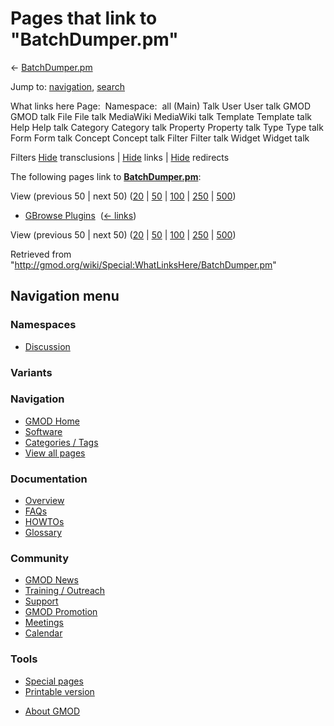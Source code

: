 <div id="mw-page-base" class="noprint">

</div>

<div id="mw-head-base" class="noprint">

</div>

<div id="content" class="mw-body" role="main">

<span id="top"></span>

<div id="mw-js-message" style="display:none;">

</div>



# <span dir="auto">Pages that link to "BatchDumper.pm"</span>

<div id="bodyContent">

<div id="contentSub">

← [BatchDumper.pm](/wiki/BatchDumper.pm "BatchDumper.pm")

</div>

<div id="jump-to-nav" class="mw-jump">

Jump to: [navigation](#mw-navigation), [search](#p-search)

</div>

<div id="mw-content-text">

What links here Page:  Namespace:  all (Main) Talk User User talk GMOD
GMOD talk File File talk MediaWiki MediaWiki talk Template Template talk
Help Help talk Category Category talk Property Property talk Type Type
talk Form Form talk Concept Concept talk Filter Filter talk Widget
Widget talk

Filters
[Hide](/mediawiki/index.php?title=Special:WhatLinksHere/BatchDumper.pm&hidetrans=1 "Special:WhatLinksHere/BatchDumper.pm")
transclusions \|
[Hide](/mediawiki/index.php?title=Special:WhatLinksHere/BatchDumper.pm&hidelinks=1 "Special:WhatLinksHere/BatchDumper.pm")
links \|
[Hide](/mediawiki/index.php?title=Special:WhatLinksHere/BatchDumper.pm&hideredirs=1 "Special:WhatLinksHere/BatchDumper.pm")
redirects

The following pages link to
**[BatchDumper.pm](/wiki/BatchDumper.pm "BatchDumper.pm")**:

View (previous 50 \| next 50)
([20](/mediawiki/index.php?title=Special:WhatLinksHere/BatchDumper.pm&limit=20 "Special:WhatLinksHere/BatchDumper.pm")
\|
[50](/mediawiki/index.php?title=Special:WhatLinksHere/BatchDumper.pm&limit=50 "Special:WhatLinksHere/BatchDumper.pm")
\|
[100](/mediawiki/index.php?title=Special:WhatLinksHere/BatchDumper.pm&limit=100 "Special:WhatLinksHere/BatchDumper.pm")
\|
[250](/mediawiki/index.php?title=Special:WhatLinksHere/BatchDumper.pm&limit=250 "Special:WhatLinksHere/BatchDumper.pm")
\|
[500](/mediawiki/index.php?title=Special:WhatLinksHere/BatchDumper.pm&limit=500 "Special:WhatLinksHere/BatchDumper.pm"))

- [GBrowse Plugins](/wiki/GBrowse_Plugins "GBrowse Plugins") ‎
  <span class="mw-whatlinkshere-tools">([←
  links](/mediawiki/index.php?title=Special:WhatLinksHere&target=GBrowse+Plugins "Special:WhatLinksHere"))</span>

View (previous 50 \| next 50)
([20](/mediawiki/index.php?title=Special:WhatLinksHere/BatchDumper.pm&limit=20 "Special:WhatLinksHere/BatchDumper.pm")
\|
[50](/mediawiki/index.php?title=Special:WhatLinksHere/BatchDumper.pm&limit=50 "Special:WhatLinksHere/BatchDumper.pm")
\|
[100](/mediawiki/index.php?title=Special:WhatLinksHere/BatchDumper.pm&limit=100 "Special:WhatLinksHere/BatchDumper.pm")
\|
[250](/mediawiki/index.php?title=Special:WhatLinksHere/BatchDumper.pm&limit=250 "Special:WhatLinksHere/BatchDumper.pm")
\|
[500](/mediawiki/index.php?title=Special:WhatLinksHere/BatchDumper.pm&limit=500 "Special:WhatLinksHere/BatchDumper.pm"))

</div>

<div class="printfooter">

Retrieved from
"<http://gmod.org/wiki/Special:WhatLinksHere/BatchDumper.pm>"

</div>

<div id="catlinks" class="catlinks catlinks-allhidden">

</div>

<div class="visualClear">

</div>

</div>

</div>

<div id="mw-navigation">

## Navigation menu

<div id="mw-head">



<div id="left-navigation">

<div id="p-namespaces" class="vectorTabs" role="navigation"
aria-labelledby="p-namespaces-label">

### Namespaces


- <span id="ca-talk"><a
  href="/mediawiki/index.php?title=Talk:BatchDumper.pm&amp;action=edit&amp;redlink=1"
  accesskey="t"
  title="Discussion about the content page [t]">Discussion</a></span>

</div>

<div id="p-variants" class="vectorMenu emptyPortlet" role="navigation"
aria-labelledby="p-variants-label">

### 

### Variants[](#)

<div class="menu">

</div>

</div>

</div>





</div>

</div>

</div>

<div id="mw-panel">

<div id="p-logo" role="banner">

<a href="/wiki/Main_Page"
style="background-image: url(http://gmod.org/images/GMOD-cogs.png);"
title="Visit the main page"></a>

</div>

<div id="p-Navigation" class="portal" role="navigation"
aria-labelledby="p-Navigation-label">

### Navigation

<div class="body">

- <span id="n-GMOD-Home">[GMOD Home](/wiki/Main_Page)</span>
- <span id="n-Software">[Software](/wiki/GMOD_Components)</span>
- <span id="n-Categories-.2F-Tags">[Categories /
  Tags](/wiki/Categories)</span>
- <span id="n-View-all-pages">[View all
  pages](/wiki/Special:AllPages)</span>

</div>

</div>

<div id="p-Documentation" class="portal" role="navigation"
aria-labelledby="p-Documentation-label">

### Documentation

<div class="body">

- <span id="n-Overview">[Overview](/wiki/Overview)</span>
- <span id="n-FAQs">[FAQs](/wiki/Category:FAQ)</span>
- <span id="n-HOWTOs">[HOWTOs](/wiki/Category:HOWTO)</span>
- <span id="n-Glossary">[Glossary](/wiki/Glossary)</span>

</div>

</div>

<div id="p-Community" class="portal" role="navigation"
aria-labelledby="p-Community-label">

### Community

<div class="body">

- <span id="n-GMOD-News">[GMOD News](/wiki/GMOD_News)</span>
- <span id="n-Training-.2F-Outreach">[Training /
  Outreach](/wiki/Training_and_Outreach)</span>
- <span id="n-Support">[Support](/wiki/Support)</span>
- <span id="n-GMOD-Promotion">[GMOD
  Promotion](/wiki/GMOD_Promotion)</span>
- <span id="n-Meetings">[Meetings](/wiki/Meetings)</span>
- <span id="n-Calendar">[Calendar](/wiki/Calendar)</span>

</div>

</div>

<div id="p-tb" class="portal" role="navigation"
aria-labelledby="p-tb-label">

### Tools

<div class="body">

- <span id="t-specialpages"><a href="/wiki/Special:SpecialPages" accesskey="q"
  title="A list of all special pages [q]">Special pages</a></span>
- <span id="t-print"><a
  href="/mediawiki/index.php?title=Special:WhatLinksHere/BatchDumper.pm&amp;printable=yes"
  rel="alternate" accesskey="p"
  title="Printable version of this page [p]">Printable version</a></span>

</div>

</div>

</div>

</div>

<div id="footer" role="contentinfo">

- <span id="footer-places-about">[About
  GMOD](/wiki/GMOD:About "GMOD:About")</span>

<!-- -->






</div>
